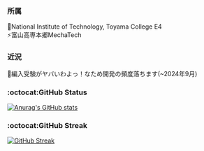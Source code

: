 ### 所属

🔭National Institute of Technology, Toyama College E4<br>
⚡富山高専本郷MechaTech

### 近況
🌱編入受験がヤバいわよっ！なため開発の頻度落ちます(~2024年9月)

### :octocat:GitHub Status<br>
[![Anurag's GitHub stats](https://github-readme-stats.vercel.app/api?username=Issaimaru&theme=tokyonight)](https://github.com/Issaimaru/github-readme-stats)

### :octocat:GitHub Streak<br>
[![GitHub Streak](http://github-readme-streak-stats.herokuapp.com?user=issaimaru&theme=tokyonight&hide_border=true)](https://git.io/streak-stats)<br>

<!--
**Issaimaru/Issaimaru** is a ✨ _special_ ✨ repository because its `README.md` (this file) appears on your GitHub profile.

Here are some ideas to get you started:

- 🔭 I’m currently working on ...
- 🌱 I’m currently learning ...
- 👯 I’m looking to collaborate on ...
- 🤔 I’m looking for help with ...
- 💬 Ask me about ...
- 📫 How to reach me: ...
- 😄 Pronouns: ...
- ⚡ Fun fact: ...
-->
